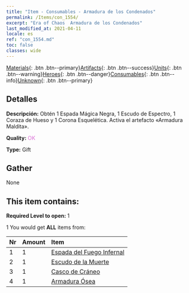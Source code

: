 ```yaml
---
title: "Item - Consumables - Armadura de los Condenados"
permalink: /Items/con_1554/
excerpt: "Era of Chaos  Armadura de los Condenados"
last_modified_at: 2021-04-11
locale: es
ref: "con_1554.md"
toc: false
classes: wide
---
```

 [Materials](/es/Items/){: .btn .btn--primary}[Artifacts](/es/Items/Artifacts/){: .btn .btn--success}[Units](/es/Items/Units/){: .btn .btn--warning}[Heroes](/es/Items/Heroes/){: .btn .btn--danger}[Consumables](/es/Items/Consumables/){: .btn .btn--info}[Unknown](/es/Items/Unknown/){: .btn .btn--primary}

## Detalles
 **Descripción:** Obtén 1 Espada Mágica Negra, 1 Escudo de Espectro, 1 Coraza de Hueso y 1 Corona Esquelética. Activa el artefacto «Armadura Maldita».

 **Quality:** <span style="color: #DA70D6">OK</span>

 **Type:** Gift

## Gather

  None

## This item contains:

 **Required Level to open:** 1

 1 You would get **ALL** items  from:

  | Nr | Amount |     Item    |
  |:---|:-------|:------------|
  | 1 | 1 | [Espada del Fuego Infernal](/es/Items/art_121/) | 
  | 2 | 1 | [Escudo de la Muerte](/es/Items/art_122/) | 
  | 3 | 1 | [Casco de Cráneo](/es/Items/art_123/) | 
  | 4 | 1 | [Armadura Ósea](/es/Items/art_124/) | 
